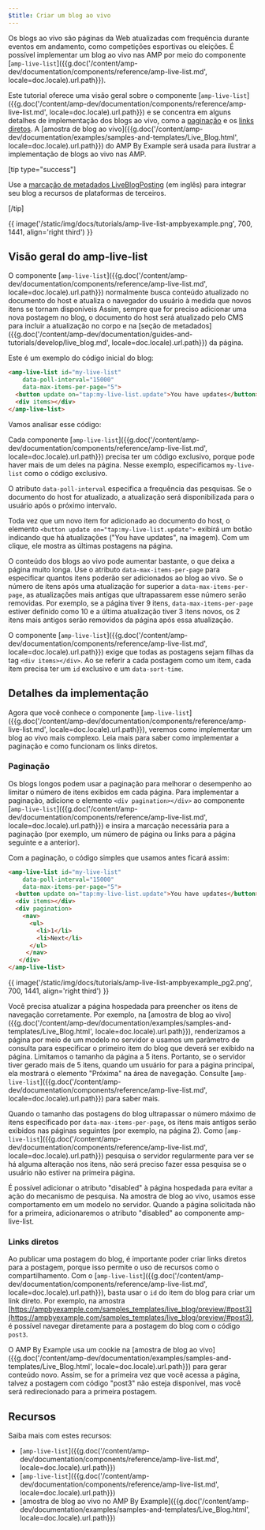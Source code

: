 ```yaml
---
$title: Criar um blog ao vivo
---
```


Os blogs ao vivo são páginas da Web atualizadas com frequência durante eventos em andamento, como competições esportivas ou eleições. É possível implementar um blog ao vivo nas AMP por meio do componente [`amp-live-list`]({{g.doc('/content/amp-dev/documentation/components/reference/amp-live-list.md', locale=doc.locale).url.path}}).

Este tutorial oferece uma visão geral sobre o componente [`amp-live-list`]({{g.doc('/content/amp-dev/documentation/components/reference/amp-live-list.md', locale=doc.locale).url.path}}) e se concentra em alguns detalhes de implementação dos blogs ao vivo, como a [paginação](#pagination) e os [links diretos](#deeplinking). A [amostra de blog ao vivo]({{g.doc('/content/amp-dev/documentation/examples/samples-and-templates/Live_Blog.html', locale=doc.locale).url.path}}) do AMP By Example será usada para ilustrar a implementação de blogs ao vivo nas AMP.

[tip type="success"]

Use a [marcação de metadados LiveBlogPosting](http://schema.org/LiveBlogPosting) (em inglês) para integrar seu blog a recursos de plataformas de terceiros.

[/tip]

{{ image('/static/img/docs/tutorials/amp-live-list-ampbyexample.png', 700, 1441, align='right third') }}

## Visão geral do amp-live-list

O componente [`amp-live-list`]({{g.doc('/content/amp-dev/documentation/components/reference/amp-live-list.md', locale=doc.locale).url.path}}) normalmente busca conteúdo atualizado no documento do host e atualiza o navegador do usuário à medida que novos itens se tornam disponíveis Assim, sempre que for preciso adicionar uma nova postagem no blog, o documento do host será atualizado pelo CMS para incluir a atualização no corpo e na [seção de metadados]({{g.doc('/content/amp-dev/documentation/guides-and-tutorials/develop/live_blog.md', locale=doc.locale).url.path}}) da página.

Este é um exemplo do código inicial do blog:

```html
<amp-live-list id="my-live-list"
    data-poll-interval="15000"
    data-max-items-per-page="5">
  <button update on="tap:my-live-list.update">You have updates</button>
  <div items></div>
</amp-live-list>
```

Vamos analisar esse código:

Cada componente [`amp-live-list`]({{g.doc('/content/amp-dev/documentation/components/reference/amp-live-list.md', locale=doc.locale).url.path}}) precisa ter um código exclusivo, porque pode haver mais de um deles na página.  Nesse exemplo, especificamos `my-live-list` como o código exclusivo.

O atributo `data-poll-interval` especifica a frequência das pesquisas. Se o documento do host for atualizado, a atualização será disponibilizada para o usuário após o próximo intervalo.

Toda vez que um novo item for adicionado ao documento do host, o elemento `<button update on="tap:my-live-list.update">` exibirá um botão indicando que há atualizações ("You have updates", na imagem). Com um clique, ele mostra as últimas postagens na página.

O conteúdo dos blogs ao vivo pode aumentar bastante, o que deixa a página muito longa. Use o atributo `data-max-items-per-page` para especificar quantos itens poderão ser adicionados ao blog ao vivo. Se o número de itens após uma atualização for superior a `data-max-items-per-page`, as atualizações mais antigas que ultrapassarem esse número serão removidas. Por exemplo, se a página tiver 9 itens, `data-max-items-per-page` estiver definido como 10 e a última atualização tiver 3 itens novos, os 2 itens mais antigos serão removidos da página após essa atualização.

O componente [`amp-live-list`]({{g.doc('/content/amp-dev/documentation/components/reference/amp-live-list.md', locale=doc.locale).url.path}}) exige que todas as postagens sejam filhas da tag `<div items></div>`. Ao se referir a cada postagem como um item, cada item precisa ter um `id` exclusivo e um `data-sort-time`.

## Detalhes da implementação

Agora que você conhece o componente [`amp-live-list`]({{g.doc('/content/amp-dev/documentation/components/reference/amp-live-list.md', locale=doc.locale).url.path}}), veremos como implementar um blog ao vivo mais complexo. Leia mais para saber como implementar a paginação e como funcionam os links diretos.

### Paginação

Os blogs longos podem usar a paginação para melhorar o desempenho ao limitar o número de itens exibidos em cada página. Para implementar a paginação, adicione o elemento `<div pagination></div>` ao componente [`amp-live-list`]({{g.doc('/content/amp-dev/documentation/components/reference/amp-live-list.md', locale=doc.locale).url.path}}) e insira a marcação necessária para a paginação (por exemplo, um número de página ou links para a página seguinte e a anterior).

Com a paginação, o código simples que usamos antes ficará assim:

```html
<amp-live-list id="my-live-list"
    data-poll-interval="15000"
    data-max-items-per-page="5">
  <button update on="tap:my-live-list.update">You have updates</button>
  <div items></div>
  <div pagination>
    <nav>
      <ul>
        <li>1</li>
        <li>Next</li>
      </ul>
     </nav>
   </div>
</amp-live-list>
```

{{ image('/static/img/docs/tutorials/amp-live-list-ampbyexample_pg2.png', 700, 1441, align='right third') }}

Você precisa atualizar a página hospedada para preencher os itens de navegação corretamente. Por exemplo, na [amostra de blog ao vivo]({{g.doc('/content/amp-dev/documentation/examples/samples-and-templates/Live_Blog.html', locale=doc.locale).url.path}}), renderizamos a página por meio de um modelo no servidor e usamos um parâmetro de consulta para especificar o primeiro item do blog que deverá ser exibido na página. Limitamos o tamanho da página a 5 itens. Portanto, se o servidor tiver gerado mais de 5 itens, quando um usuário for para a página principal, ela mostrará o elemento "Próxima" na área de navegação. Consulte [`amp-live-list`]({{g.doc('/content/amp-dev/documentation/components/reference/amp-live-list.md', locale=doc.locale).url.path}}) para saber mais.

Quando o tamanho das postagens do blog ultrapassar o número máximo de itens especificado por `data-max-items-per-page`, os itens mais antigos serão exibidos nas páginas seguintes (por exemplo, na página 2). Como [`amp-live-list`]({{g.doc('/content/amp-dev/documentation/components/reference/amp-live-list.md', locale=doc.locale).url.path}}) pesquisa o servidor regularmente para ver se há alguma alteração nos itens, não será preciso fazer essa pesquisa se o usuário não estiver na primeira página.

É possível adicionar o atributo "disabled" à página hospedada para evitar a ação do mecanismo de pesquisa. Na amostra de blog ao vivo, usamos esse comportamento em um modelo no servidor. Quando a página solicitada não for a primeira, adicionaremos o atributo "disabled" ao componente amp-live-list.

### Links diretos

Ao publicar uma postagem do blog, é importante poder criar links diretos para a postagem, porque isso permite o uso de recursos como o compartilhamento. Com o [`amp-live-list`]({{g.doc('/content/amp-dev/documentation/components/reference/amp-live-list.md', locale=doc.locale).url.path}}), basta usar o `id` do item do blog para criar um link direto. Por exemplo, na amostra [https://ampbyexample.com/samples_templates/live_blog/preview/#post3](https://ampbyexample.com/samples_templates/live_blog/preview/#post3), é possível navegar diretamente para a postagem do blog com o código `post3`.

O AMP By Example usa um cookie na [amostra de blog ao vivo]({{g.doc('/content/amp-dev/documentation/examples/samples-and-templates/Live_Blog.html', locale=doc.locale).url.path}}) para gerar conteúdo novo. Assim, se for a primeira vez que você acessa a página, talvez a postagem com código "post3" não esteja disponível, mas você será redirecionado para a primeira postagem.

## Recursos

Saiba mais com estes recursos:

- [`amp-live-list`]({{g.doc('/content/amp-dev/documentation/components/reference/amp-live-list.md', locale=doc.locale).url.path}})
- [`amp-live-list`]({{g.doc('/content/amp-dev/documentation/components/reference/amp-live-list.md', locale=doc.locale).url.path}})
- [amostra de blog ao vivo no AMP By Example]({{g.doc('/content/amp-dev/documentation/examples/samples-and-templates/Live_Blog.html', locale=doc.locale).url.path}})

